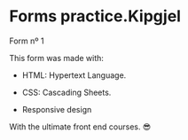 # Forms practice.Kipgjel
Form nº 1

This form was made with:

 - HTML: Hypertext Language.

 - CSS: Cascading Sheets.

 - Responsive design
 
With the ultimate front end courses. 😎